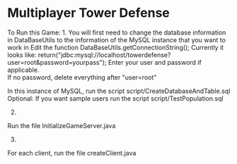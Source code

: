 # Multiplayer Tower Defense

To Run this Game:
1.
You will first need to change the database information in DataBaseUtils to the information of the MySQL instance that you want to work in
  Edit the function 
  DataBaseUtils.getConnectionString();
  Currently it looks like:
  return("jdbc:mysql://localhost/towerdefense?user=root&password=yourpass");
  Enter your user and password if applicable.  
    If no password, delete everything after "user=root"
    
  In this instance of MySQL, run the script script/CreateDatabaseAndTable.sql
  Optional: If you want sample users run the script script/TestPopulation.sql
  
2.
Run the file InitializeGameServer.java

3. 
For each client, run the file createClient.java
  
